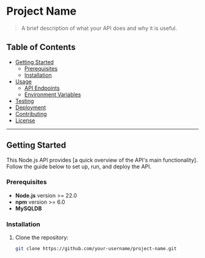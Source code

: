 # Project Name

> A brief description of what your API does and why it is useful.

## Table of Contents

- [Getting Started](#getting-started)
  - [Prerequisites](#prerequisites)
  - [Installation](#installation)
- [Usage](#usage)
  - [API Endpoints](#api-endpoints)
  - [Environment Variables](#environment-variables)
- [Testing](#testing)
- [Deployment](#deployment)
- [Contributing](#contributing)
- [License](#license)

---

## Getting Started

This Node.js API provides [a quick overview of the API's main functionality]. Follow the guide below to set up, run, and deploy the API.

### Prerequisites

- **Node.js** version >= 22.0
- **npm** version >= 6.0
- **MySQLDB**

### Installation

1. Clone the repository:
   ```bash
   git clone https://github.com/your-username/project-name.git
   ```
